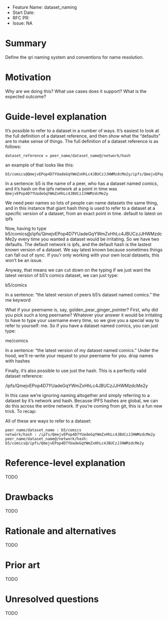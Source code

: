 - Feature Name: dataset_naming
- Start Date: 
- RFC PR: 
- Issue: NA

# Summary
[summary]: #summary

Define the qri naming system and conventions for name resolution.

# Motivation
[motivation]: #motivation

Why are we doing this? What use cases does it support? What is the expected outcome?

# Guide-level explanation
[guide-level-explanation]: #guide-level-explanation

It’s possible to refer to a dataset in a number of ways. It’s easiest to look 
at the full definition of a dataset reference, and then show what the “defaults” 
are to make sense of things. The full definition of a dataset reference is 
as follows:

    dataset_reference = peer_name/dataset_name@/network/hash

an example of that looks like this:

    b5/comics@QmejvEPop4D7YUadeGqYWmZxHhLc4JBUCzJJHWMzdcMe2y/ipfs/QmejvEPop4D7YUadeGqYWmZxHhLc4JBUCzJJHWMzdcMe2y

In a sentence: b5 is the name of a peer, who has a dataset named comics, and 
it’s hash on the ipfs network at a point in time was `QmejvEPop4D7YUadeGqYWmZxHhLc4JBUCzJJHWMzdcMe2y`

We need peer names so lots of people can name datasets the same thing, and in 
this instance that giant hash thing is used to refer to a dataset at a specific 
version of a dataset, from an exact point in time.
default to latest on ipfs

Now, having to type b5/comics@/ipfs/QmejvEPop4D7YUadeGqYWmZxHhLc4JBUCzJJHWMzdcMe2y 
every time you wanted a dataset would be irritating. So we have two defaults. 
The default network is ipfs, and the default hash is the lastest known version 
of a dataset. We say latest known because sometimes things can fall out of sync. 
If you’r only working with your own local datasets, this won’t be an issue.

Anyway, that means we can cut down on the typing if we just want the latest 
version of b5’s comics dataset, we can just type:

b5/comics

In a sentence: “the latest version of peers b5’s dataset named comics.”
the me keyword

What if your peername is, say, golden_pear_ginger_pointer? First, why did you pick such a long peername? 
Whatever your answer it would be irritating to have to type your username every time, so we give you a special way to refer to yourself: me. So if you have a dataset named comics, you can just type:

me/comics

In a sentence: “the latest version of my dataset named comics.” Under the hood, we’ll re-write your request to your peername for you.
drop names with hashes

Finally, it’s also possible to use just the hash. This is a perfectly valid dataset reference:

/ipfs/QmejvEPop4D7YUadeGqYWmZxHhLc4JBUCzJJHWMzdcMe2y

In this case we’re ignoring naming altogether and simply referring to a dataset by it’s network and hash. Because IPFS hashes are global, we can do this across the entire network. If you’re coming from git, this is a fun new trick.
To recap:

All of these are ways to refer to a dataset:

    peer_name/dataset_name : b5/comics
    network/hash : /ipfs/QmejvEPop4D7YUadeGqYWmZxHhLc4JBUCzJJHWMzdcMe2y
    peer_name/dataset_name@/network/hash: b5/comics@/ipfs/QmejvEPop4D7YUadeGqYWmZxHhLc4JBUCzJJHWMzdcMe2y


# Reference-level explanation
[reference-level-explanation]: #reference-level-explanation

TODO 

# Drawbacks
[drawbacks]: #drawbacks

TODO

# Rationale and alternatives
[rationale-and-alternatives]: #rationale-and-alternatives

TODO

# Prior art
[prior-art]: #prior-art

TODO

# Unresolved questions
[unresolved-questions]: #unresolved-questions

TODO